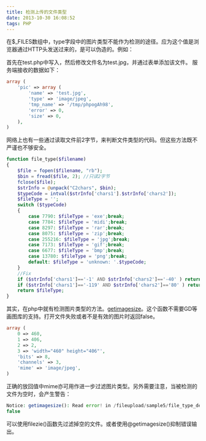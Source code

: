 ```yaml
---
title: 检测上传的文件类型
date: 2013-10-30 16:08:52
tags: PHP
---
```

在$_FILES数组中，type字段中的图片类型不能作为检测的途径。应为这个值是浏览器通过HTTP头发送过来的，是可以伪造的。例如：

首先在test.php中写入<?php phpinfo();?>，然后修改文件名为test.jpg，并通过表单添加该文件。
服务端接收的数据如下：
```php
array (
    'pic' => array (
        'name' => 'test.jpg',
        'type' => 'image/jpeg',
        'tmp_name' => '/tmp/phpogAh98',
        'error' => 0,
        'size' => 0,
    ),
)
```
网络上也有一些通过读取文件前2字节，来判断文件类型的代码。但这些方法既不严谨也不够安全。

```php
function file_type($filename)  
{  
    $file = fopen($filename, "rb");  
    $bin = fread($file, 2); //只读2字节  
    fclose($file);  
    $strInfo = @unpack("C2chars", $bin);  
    $typeCode = intval($strInfo['chars1'].$strInfo['chars2']);  
    $fileType = '';  
    switch ($typeCode)  
    {  
        case 7790: $fileType = 'exe';break;
        case 7784: $fileType = 'midi';break;
        case 8297: $fileType = 'rar';break;
        case 8075: $fileType = 'zip';break;
        case 255216: $fileType = 'jpg';break;
        case 7173: $fileType = 'gif';break;
        case 6677: $fileType = 'bmp';break;
        case 13780: $fileType = 'png';break;
        default: $fileType = 'unknown: '.$typeCode;
    }  
    //Fix  
    if ($strInfo['chars1']=='-1' AND $strInfo['chars2']=='-40' ) return 'jpg';  
    if ($strInfo['chars1']=='-119' AND $strInfo['chars2']=='80' ) return 'png';  
    return $fileType;  
} 
```
其实，在php中就有检测图片类型的方法。[getimagesize](http://us1.php.net/manual/zh/function.getimagesize.php)。这个函数不需要GD等画图库的支持。打开文件失败或者不是有效的图片时返回false。

```php
array (
    0 => 460,
    1 => 406,
    2 => 2,
    3 => 'width="460" height="406"',
    'bits' => 8,
    'channels' => 3,
    'mime' => 'image/jpeg',
)
```
正确的放回值中mime亦可用作进一步过滤图片类型。另外需要注意，当被检测的文件为空时，会产生警告：

```php
Notice: getimagesize(): Read error! in /fileupload/sample5/file_type_detect.php on line 2
false
```
可以使用filezie()函数先过滤掉空的文件。或者使用@getimagesize()抑制错误输出。